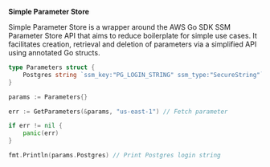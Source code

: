 **Simple Parameter Store**

Simple Parameter Store is a wrapper around the AWS Go SDK SSM Parameter Store API that aims to reduce boilerplate 
for simple use cases. It facilitates creation, retrieval and deletion of parameters via a simplified API using
annotated Go structs. 

```go
type Parameters struct {
	Postgres string `ssm_key:"PG_LOGIN_STRING" ssm_type:"SecureString"`
}

params := Parameters{}

err := GetParameters(&params, "us-east-1") // Fetch parameter

if err != nil {
	panic(err)
}

fmt.Println(params.Postgres) // Print Postgres login string

```